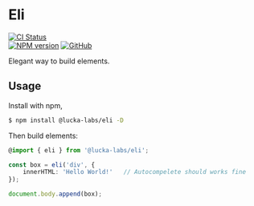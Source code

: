 # Eli

[![CI Status](https://github.com/lucka-me/eli/workflows/CI/badge.svg)](https://github.com/lucka-me/eli/actions?query=workflow%3ACI "CI Workflow")  
[![NPM version](https://img.shields.io/npm/v/@lucka-labs/eli?logo=npm)](https://www.npmjs.com/package/@lucka-labs/eli "npm package page") 
[![GitHub](https://img.shields.io/github/license/lucka-me/eli)](./LICENSE "License")


Elegant way to build elements.

## Usage

Install with npm,

```sh
$ npm install @lucka-labs/eli -D
```

Then build elements:

```ts
@import { eli } from '@lucka-labs/eli';

const box = eli('div', {
    innerHTML: 'Hello World!'   // Autocompelete should works fine
});

document.body.append(box);
```